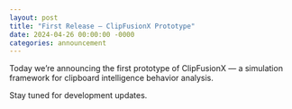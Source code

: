 ```yaml
---
layout: post
title: "First Release — ClipFusionX Prototype"
date: 2024-04-26 00:00:00 -0000
categories: announcement
---
```


Today we’re announcing the first prototype of ClipFusionX — a simulation framework for clipboard intelligence behavior analysis.

Stay tuned for development updates.
